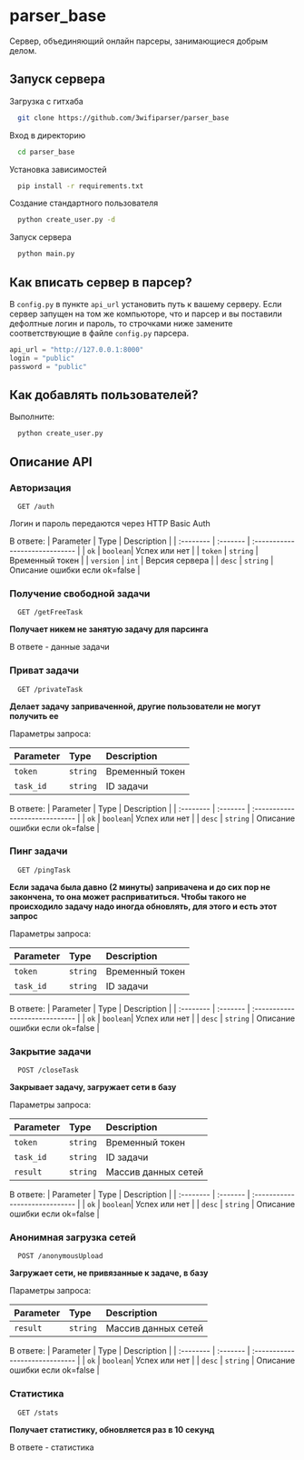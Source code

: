 
# parser_base

Сервер, объединяющий онлайн парсеры, занимающиеся добрым делом.


## Запуск сервера

Загрузка с гитхаба

```bash
  git clone https://github.com/3wifiparser/parser_base
```

Вход в директорию

```bash
  cd parser_base
```

Установка зависимостей

```bash
  pip install -r requirements.txt
```

Создание стандартного пользователя

```bash
  python create_user.py -d
```

Запуск сервера

```bash
  python main.py
```
## Как вписать сервер в парсер?

В `config.py` в пункте `api_url` установить путь к вашему серверу. Если сервер запущен на том же компьюторе, что и парсер и вы поставили дефолтные логин и пароль, то строчками ниже замените соответствующие в файле `config.py` парсера.

```python
api_url = "http://127.0.0.1:8000"
login = "public"
password = "public"
```

## Как добавлять пользователей?

Выполните: 
```bash
  python create_user.py
```
## Описание API

### Авторизация

```http
  GET /auth
```
Логин и пароль передаются через HTTP Basic Auth

В ответе:
| Parameter | Type     | Description                    |
| :-------- | :------- | :----------------------------- |
| `ok`      | `boolean`| Успех или нет                  |
| `token`   | `string` | Временный токен                |
| `version` | `int`    | Версия сервера                 |
| `desc`    | `string` | Описание ошибки если ok=false  |

### Получение свободной задачи

```http
  GET /getFreeTask
```
**Получает никем не занятую задачу для парсинга**

В ответе - данные задачи

### Приват задачи

```http
  GET /privateTask
```
**Делает задачу заприваченной, другие пользователи не могут получить ее**

Параметры запроса:

| Parameter | Type     | Description                    |
| :-------- | :------- | :----------------------------- |
| `token`   | `string` | Временный токен                |
| `task_id` | `string` | ID задачи                      |

В ответе:
| Parameter | Type     | Description                    |
| :-------- | :------- | :----------------------------- |
| `ok`      | `boolean`| Успех или нет                  |
| `desc`    | `string` | Описание ошибки если ok=false  |

### Пинг задачи

```http
  GET /pingTask
```
**Если задача была давно (2 минуты) запривачена и до сих пор не закончена, то она может расприватиться. Чтобы такого не происходило задачу надо иногда обновлять, для этого и есть этот запрос**

Параметры запроса:

| Parameter | Type     | Description                    |
| :-------- | :------- | :----------------------------- |
| `token`   | `string` | Временный токен                |
| `task_id` | `string` | ID задачи                      |

В ответе:
| Parameter | Type     | Description                    |
| :-------- | :------- | :----------------------------- |
| `ok`      | `boolean`| Успех или нет                  |
| `desc`    | `string` | Описание ошибки если ok=false  |

### Закрытие задачи

```http
  POST /closeTask
```
**Закрывает задачу, загружает сети в базу**

Параметры запроса:

| Parameter | Type     | Description                    |
| :-------- | :------- | :----------------------------- |
| `token`   | `string` | Временный токен                |
| `task_id` | `string` | ID задачи                      |
| `result`   | `string`| Массив данных сетей            |

В ответе:
| Parameter | Type     | Description                    |
| :-------- | :------- | :----------------------------- |
| `ok`      | `boolean`| Успех или нет                  |
| `desc`    | `string` | Описание ошибки если ok=false  |

### Анонимная загрузка сетей

```http
  POST /anonymousUpload
```
**Загружает сети, не привязанные к задаче, в базу**

Параметры запроса:

| Parameter | Type     | Description                    |
| :-------- | :------- | :----------------------------- |
| `result`   | `string`| Массив данных сетей            |

В ответе:
| Parameter | Type     | Description                    |
| :-------- | :------- | :----------------------------- |
| `ok`      | `boolean`| Успех или нет                  |
| `desc`    | `string` | Описание ошибки если ok=false  |

### Статистика

```http
  GET /stats
```
**Получает статистику, обновляется раз в 10 секунд**

В ответе - статистика
